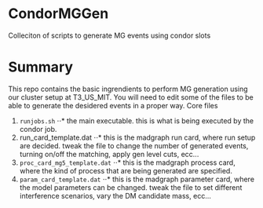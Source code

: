 CondorMGGen
===========

Colleciton of scripts to generate MG events using condor slots

# Summary
This repo contains the basic ingrendients to perform MG generation
using our cluster setup at T3_US_MIT.
You will need to edit some of the files to be able to generate the desidered
events in a proper way. 
Core files

1. `runjobs.sh`
⋅⋅* the main executable. this is what is being executed by the condor job. 
2. run_card_template.dat
⋅⋅* this is the madgraph run card, where run setup are decided. tweak the file to change the number of generated events, turning on/off the matching, apply gen level cuts, ecc... 
3. `proc_card_mg5_template.dat`
⋅⋅* this is the madgraph process card, where the kind of process that are being generated are specified.
4. `param_card_template.dat`
⋅⋅* this is the madgraph parameter card, where the model parameters can be changed. tweak the file to set different interference scenarios, vary the DM candidate mass, ecc...
